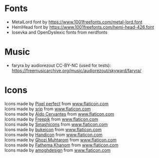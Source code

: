 # Fonts

- MetalLord font by https://www.1001freefonts.com/metal-lord.font
- HemiHead font by https://www.1001freefonts.com/hemi-head-426.font
- Iosevka and OpenDyslexic fonts from nerdfonts

# Music

- faryra by audiorezout CC-BY-NC (used for tests): https://freemusicarchive.org/music/audiorezout/skyward/faryra/

# Icons

<div>Icons made by <a href="https://www.flaticon.com/authors/pixel-perfect" title="Pixel perfect">Pixel perfect</a> from <a href="https://www.flaticon.com/" title="Flaticon">www.flaticon.com</a></div><div>Icons made by <a href="https://www.flaticon.com/authors/srip" title="srip">srip</a> from <a href="https://www.flaticon.com/" title="Flaticon">www.flaticon.com</a></div><div>Icons made by <a href="https://www.flaticon.com/authors/aldo-cervantes" title="Aldo Cervantes">Aldo Cervantes</a> from <a href="https://www.flaticon.com/" title="Flaticon">www.flaticon.com</a></div><div>Icons made by <a href="https://www.freepik.com" title="Freepik">Freepik</a> from <a href="https://www.flaticon.com/" title="Flaticon">www.flaticon.com</a></div><div>Icons made by <a href="https://www.flaticon.com/authors/smashicons" title="Smashicons">Smashicons</a> from <a href="https://www.flaticon.com/" title="Flaticon">www.flaticon.com</a></div><div>Icons made by <a href="https://www.flaticon.com/authors/bukeicon" title="bukeicon">bukeicon</a> from <a href="https://www.flaticon.com/" title="Flaticon">www.flaticon.com</a></div><div>Icons made by <a href="https://www.flaticon.com/authors/handicon" title="Handicon">Handicon</a> from <a href="https://www.flaticon.com/" title="Flaticon">www.flaticon.com</a></div><div>Icons made by <a href="https://www.flaticon.com/authors/ghozi-muhtarom" title="Ghozi Muhtarom">Ghozi Muhtarom</a> from <a href="https://www.flaticon.com/" title="Flaticon">www.flaticon.com</a></div><div>Icons made by <a href="https://www.flaticon.com/authors/fathema-khanom" title="Fathema Khanom">Fathema Khanom</a> from <a href="https://www.flaticon.com/" title="Flaticon">www.flaticon.com</a></div><div>Icons made by <a href="https://www.flaticon.com/authors/amoghdesign" title="amoghdesign">amoghdesign</a> from <a href="https://www.flaticon.com/" title="Flaticon">www.flaticon.com</a></div>